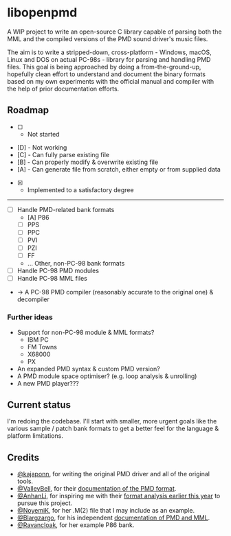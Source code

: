 # libopenpmd

A WIP project to write an open-source C library capable of parsing both the MML and the compiled versions of the PMD
sound driver's music files.

The aim is to write a stripped-down, cross-platform - Windows, macOS, Linux and DOS on actual PC-98s - library for
parsing and handling PMD files. This goal is being approached by doing a from-the-ground-up, hopefully clean effort to
understand and document the binary formats based on my own experiments with the official manual and compiler with the
help of prior documentation efforts.

## Roadmap

- [ ] - Not started
- [D] - Not working
- [C] - Can fully parse existing file
- [B] - Can properly modify & overwrite existing file
- [A] - Can generate file from scratch, either empty or from supplied data
- [x] - Implemented to a satisfactory degree

---

* [ ] Handle PMD-related bank formats
  * [A] P86
  * [ ] PPS
  * [ ] PPC
  * [ ] PVI
  * [ ] PZI
  * [ ] FF
  * ... Other, non-PC-98 bank formats
* [ ] Handle PC-98 PMD modules
* [ ] Handle PC-98 MML files
* -> A PC-98 PMD compiler (reasonably accurate to the original one) & decompiler

### Further ideas

* Support for non-PC-98 module & MML formats?
  * IBM PC
  * FM Towns
  * X68000
  * PX
* An expanded PMD syntax & custom PMD version?
* A PMD module space optimiser? (e.g. loop analysis & unrolling)
* A new PMD player???

## Current status

I'm redoing the codebase. I'll start with smaller, more urgent goals like the various sample / patch bank formats to get
a better feel for the language & platform limitations.

## Credits

- [@kajaponn], for writing the original PMD driver and all of the original tools.
- [@ValleyBell], for their [documentation of the PMD format].
- [@AnhanLi], for inspiring me with their [format analysis earlier this year] to pursue this project.
- [@NoyemiK], for her .M(2) file that I may include as an example.
- [@Blargzargo], for his independent [documentation of PMD and MML].
- [@Ravancloak], for her example P86 bank.

[@kajaponn]: https://twitter.com/kajaponn
[@ValleyBell]: https://github.com/ValleyBell
[@AnhanLi]: https://twitter.com/AnhanLi
[@NoyemiK]: https://github.com/NoyemiK
[@Blargzargo]: https://www.youtube.com/channel/UCDZR3q3anQ9boE6IAvorz8Q
[@Ravancloak]: https://ravancloak.bandcamp.com/

[documentation of the PMD format]: https://raw.githubusercontent.com/ValleyBell/MidiConverters/master/pmd_SeqFormat.txt
[format analysis earlier this year]: https://lithcore.cn/2318
[documentation of PMD and MML]: https://pastebin.com/raw/FP5q8zgC
